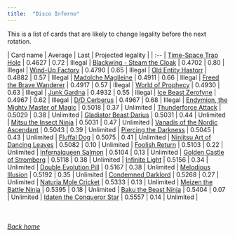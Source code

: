 ```yaml
---
title:  "Disco Inferno"
---
```


This is a list of cards that are likely to change legality before the next rotation.

| Card name | Average | Last | Projected legality |
| :-- |
[Time-Space Trap Hole](https://db.ygoprodeck.com/card/?search=Time-Space%20Trap%20Hole) | 0.4627 | 0.72 | Illegal |
[Blackwing - Steam the Cloak](https://db.ygoprodeck.com/card/?search=Blackwing%20-%20Steam%20the%20Cloak) | 0.4702 | 0.80 | Illegal |
[Wind-Up Factory](https://db.ygoprodeck.com/card/?search=Wind-Up%20Factory) | 0.4790 | 0.65 | Illegal |
[Old Entity Hastorr](https://db.ygoprodeck.com/card/?search=Old%20Entity%20Hastorr) | 0.4882 | 0.57 | Illegal |
[Madolche Magileine](https://db.ygoprodeck.com/card/?search=Madolche%20Magileine) | 0.4911 | 0.66 | Illegal |
[Freed the Brave Wanderer](https://db.ygoprodeck.com/card/?search=Freed%20the%20Brave%20Wanderer) | 0.4917 | 0.57 | Illegal |
[World of Prophecy](https://db.ygoprodeck.com/card/?search=World%20of%20Prophecy) | 0.4930 | 0.63 | Illegal |
[Junk Gardna](https://db.ygoprodeck.com/card/?search=Junk%20Gardna) | 0.4932 | 0.55 | Illegal |
[Ice Beast Zerofyne](https://db.ygoprodeck.com/card/?search=Ice%20Beast%20Zerofyne) | 0.4967 | 0.62 | Illegal |
[D/D Cerberus](https://db.ygoprodeck.com/card/?search=D/D%20Cerberus) | 0.4967 | 0.68 | Illegal |
[Endymion, the Mighty Master of Magic](https://db.ygoprodeck.com/card/?search=Endymion,%20the%20Mighty%20Master%20of%20Magic) | 0.5018 | 0.37 | Unlimited |
[Thunderforce Attack](https://db.ygoprodeck.com/card/?search=Thunderforce%20Attack) | 0.5029 | 0.38 | Unlimited |
[Gladiator Beast Darius](https://db.ygoprodeck.com/card/?search=Gladiator%20Beast%20Darius) | 0.5031 | 0.44 | Unlimited |
[Mitsu the Insect Ninja](https://db.ygoprodeck.com/card/?search=Mitsu%20the%20Insect%20Ninja) | 0.5031 | 0.47 | Unlimited |
[Vanadis of the Nordic Ascendant](https://db.ygoprodeck.com/card/?search=Vanadis%20of%20the%20Nordic%20Ascendant) | 0.5043 | 0.39 | Unlimited |
[Piercing the Darkness](https://db.ygoprodeck.com/card/?search=Piercing%20the%20Darkness) | 0.5045 | 0.43 | Unlimited |
[Fluffal Dog](https://db.ygoprodeck.com/card/?search=Fluffal%20Dog) | 0.5075 | 0.41 | Unlimited |
[Ninjitsu Art of Dancing Leaves](https://db.ygoprodeck.com/card/?search=Ninjitsu%20Art%20of%20Dancing%20Leaves) | 0.5082 | 0.10 | Unlimited |
[Foolish Return](https://db.ygoprodeck.com/card/?search=Foolish%20Return) | 0.5103 | 0.22 | Unlimited |
[Infernalqueen Salmon](https://db.ygoprodeck.com/card/?search=Infernalqueen%20Salmon) | 0.5104 | 0.13 | Unlimited |
[Golden Castle of Stromberg](https://db.ygoprodeck.com/card/?search=Golden%20Castle%20of%20Stromberg) | 0.5118 | 0.38 | Unlimited |
[Infinite Light](https://db.ygoprodeck.com/card/?search=Infinite%20Light) | 0.5156 | 0.34 | Unlimited |
[Double Evolution Pill](https://db.ygoprodeck.com/card/?search=Double%20Evolution%20Pill) | 0.5167 | 0.38 | Unlimited |
[Melodious Illusion](https://db.ygoprodeck.com/card/?search=Melodious%20Illusion) | 0.5192 | 0.35 | Unlimited |
[Condemned Darklord](https://db.ygoprodeck.com/card/?search=Condemned%20Darklord) | 0.5268 | 0.27 | Unlimited |
[Naturia Mole Cricket](https://db.ygoprodeck.com/card/?search=Naturia%20Mole%20Cricket) | 0.5333 | 0.13 | Unlimited |
[Meizen the Battle Ninja](https://db.ygoprodeck.com/card/?search=Meizen%20the%20Battle%20Ninja) | 0.5395 | 0.18 | Unlimited |
[Baku the Beast Ninja](https://db.ygoprodeck.com/card/?search=Baku%20the%20Beast%20Ninja) | 0.5404 | 0.07 | Unlimited |
[Idaten the Conqueror Star](https://db.ygoprodeck.com/card/?search=Idaten%20the%20Conqueror%20Star) | 0.5557 | 0.14 | Unlimited |

<br>

###### [Back home](index)